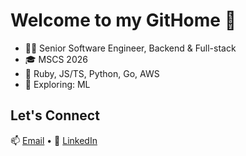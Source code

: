 # Welcome to my GitHome 👋

- 👩‍💻 Senior Software Engineer, Backend & Full-stack
- 🎓 MSCS 2026
- 🔧 Ruby, JS/TS, Python, Go, AWS
- 🌱 Exploring: ML

## Let's Connect
📫 [Email](mailto:jozrwin@gmail.com) • 📘 [LinkedIn](https://www.linkedin.com/in/josiewinter/)

